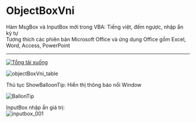 # ObjectBoxVni

 Hàm MsgBox và InputBox mới trong VBA: Tiếng việt, đếm ngược, nhập ẩn ký tự \
Tương thích các phiên bản Microsoft Office và ứng dụng Office gồm Excel, Word, Access, PowerPoint

-------------------------------------------------------------------------
[![Tổng tải xuống](https://img.shields.io/github/downloads/SanbiVN/ObjectBoxVni/total.svg)](https://github.com/SanbiVN/ObjectBoxVni/releases/download/ObjectBox/ObjectBoxVni_v3.34.xlsm)


![objectBoxVni_table](https://github.com/SanbiVN/ObjectBoxVni/assets/58664571/52392a4a-7d99-48c4-b2c3-d3514b273842)

Thủ tục ShowBalloonTip:
Hiển thị thông báo nổi Window

![BallonTip](https://github.com/user-attachments/assets/4723b130-959d-4df1-bb33-3fdf118e555b)

InputBox nhập ẩn giá trị: \
![inputbox_001](https://github.com/user-attachments/assets/2fcaeecd-01dd-4ddf-908d-1c35310537a2)
